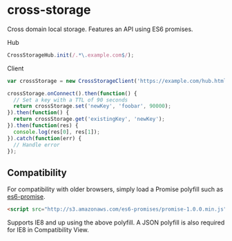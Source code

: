 # cross-storage

Cross domain local storage. Features an API using ES6 promises.

Hub

``` javascript
CrossStorageHub.init(/.*\.example.com$/);
```

Client

``` javascript
var crossStorage = new CrossStorageClient('https://example.com/hub.html');

crossStorage.onConnect().then(function() {
  // Set a key with a TTL of 90 seconds
  return crossStorage.set('newKey', 'foobar', 90000);
}).then(function() {
  return crossStorage.get('existingKey', 'newKey');
}).then(function(res) {
  console.log(res[0], res[1]);
}).catch(function(err) {
  // Handle error
});
```

## Compatibility

For compatibility with older browsers, simply load a Promise polyfill such as
[es6-promise](https://github.com/jakearchibald/es6-promise).

``` html
<script src="http://s3.amazonaws.com/es6-promises/promise-1.0.0.min.js"></script>
```

Supports IE8 and up using the above polyfill. A JSON polyfill is also required
for IE8 in Compatibility View.
